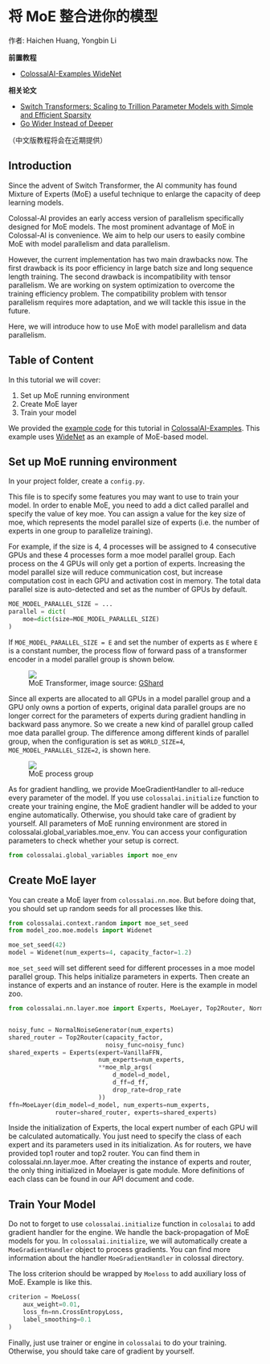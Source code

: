 # 将 MoE 整合进你的模型

作者: Haichen Huang, Yongbin Li

**前置教程**
- [ColossalAI-Examples WideNet](https://github.com/hpcaitech/ColossalAI-Examples/tree/main/image/widenet)

**相关论文**
- [Switch Transformers: Scaling to Trillion Parameter Models with Simple and Efficient Sparsity](https://arxiv.org/abs/2101.03961)
- [Go Wider Instead of Deeper](https://arxiv.org/abs/2107.11817)

（中文版教程将会在近期提供）

## Introduction

Since the advent of Switch Transformer, the AI community has found Mixture of Experts (MoE) a useful technique to enlarge the capacity of deep learning models. 

Colossal-AI provides an early access version of parallelism specifically designed for MoE models. 
The most prominent advantage of MoE in Colossal-AI is convenience. 
We aim to help our users to easily combine MoE with model parallelism and data parallelism. 

However, the current implementation has two main drawbacks now.
The first drawback is its poor efficiency in large batch size and long sequence length training. 
The second drawback is incompatibility with tensor parallelism.
We are working on system optimization to overcome the training efficiency problem.
The compatibility problem with tensor parallelism requires more adaptation, and we will tackle this issue in the future.  

Here, we will introduce how to use MoE with model parallelism and data parallelism.

## Table of Content
In this tutorial we will cover:
1. Set up MoE running environment
2. Create MoE layer 
3. Train your model

We provided the [example code](https://github.com/hpcaitech/ColossalAI-Examples/tree/main/image/widenet) for this tutorial in [ColossalAI-Examples](https://github.com/hpcaitech/ColossalAI-Examples).
This example uses [WideNet](https://arxiv.org/abs/2107.11817) as an example of MoE-based model. 


## Set up MoE running environment
In your project folder, create a `config.py`. 

This file is to specify some features you may want to use to train your model. 
In order to enable MoE, you need to add a dict called parallel and specify the value of key moe. 
You can assign a value for the key size of moe, which represents the model parallel size of experts (i.e. the number of experts in one group to parallelize training). 

For example, if the size is 4, 4 processes will be assigned to 4 consecutive GPUs and these 4 processes form a moe model parallel group. 
Each process on the 4 GPUs will only get a portion of experts. Increasing the model parallel size will reduce communication cost, but increase computation cost in each GPU and activation cost in memory. 
The total data parallel size is auto-detected and set as the number of GPUs by default.

```python
MOE_MODEL_PARALLEL_SIZE = ...
parallel = dict(
    moe=dict(size=MOE_MODEL_PARALLEL_SIZE)
)
```

If `MOE_MODEL_PARALLEL_SIZE = E` and set the number of experts as `E` where `E` is a constant number, the process flow of forward pass of a transformer encoder in a model parallel group is shown below. 

<figure style={{textAlign: "center"}}>
<img src="https://s2.loli.net/2022/01/28/oI59QcxdteKUTks.png"/>
<figcaption>MoE Transformer, image source: <a href="https://arxiv.org/abs/2006.16668">GShard</a></figcaption>
</figure>

Since all experts are allocated to all GPUs in a model parallel group and a GPU only owns a portion of experts, 
original data parallel groups are no longer correct for the parameters of experts during gradient handling in backward pass anymore. 
So we create a new kind of parallel group called moe data parallel group. 
The difference among different kinds of parallel group, when the configuration is set as `WORLD_SIZE=4`, 
`MOE_MODEL_PARALLEL_SIZE=2`, is shown here.

<figure style={{textAlign: "center"}}>
<img src="https://s2.loli.net/2022/01/28/Sn8FpmQPKIiBEq2.png"/>
<figcaption>MoE process group</figcaption>
</figure>


As for gradient handling, we provide MoeGradientHandler to all-reduce every parameter of the model. 
If you use `colossalai.initialize` function to create your training engine, the MoE gradient handler will be added to your engine automatically. 
Otherwise, you should take care of gradient by yourself.
All parameters of MoE running environment are stored in colossalai.global_variables.moe_env. 
You can access your configuration parameters to check whether your setup is correct. 
```python
from colossalai.global_variables import moe_env
```

## Create MoE layer
You can create a MoE layer from `colossalai.nn.moe`. 
But before doing that, you should set up random seeds for all processes like this. 

```python
from colossalai.context.random import moe_set_seed
from model_zoo.moe.models import Widenet

moe_set_seed(42)
model = Widenet(num_experts=4, capacity_factor=1.2)
```

`moe_set_seed` will set different seed for different processes in a moe model parallel group. 
This helps initialize parameters in experts. 
Then create an instance of experts and an instance of router. 
Here is the example in model zoo.

```python
from colossalai.nn.layer.moe import Experts, MoeLayer, Top2Router, NormalNoiseGenerator


noisy_func = NormalNoiseGenerator(num_experts)
shared_router = Top2Router(capacity_factor, 
                           noisy_func=noisy_func)
shared_experts = Experts(expert=VanillaFFN,
                         num_experts=num_experts,
                         **moe_mlp_args(
                             d_model=d_model,
                             d_ff=d_ff,
                             drop_rate=drop_rate
                         ))
ffn=MoeLayer(dim_model=d_model, num_experts=num_experts,
             router=shared_router, experts=shared_experts)
```

Inside the initialization of Experts, the local expert number of each GPU will be calculated automatically. You just need to specify the class of each expert and its parameters used in its initialization. As for routers, we have provided top1 router and top2 router. You can find them in colossalai.nn.layer.moe. After creating the instance of experts and router, the only thing initialized in Moelayer is gate module. More definitions of each class can be found in our API document and code.


## Train Your Model
Do not to forget to use `colossalai.initialize` function in `colosalai` to add gradient handler for the engine. 
We handle the back-propagation of MoE models for you. 
In `colossalai.initialize`, we will automatically create a `MoeGradientHandler` object to process gradients. 
You can find more information about the handler `MoeGradientHandler` in colossal directory. 

The loss criterion should be wrapped by `Moeloss` to add auxiliary loss of MoE. Example is like this.
```python
criterion = MoeLoss(
    aux_weight=0.01, 
    loss_fn=nn.CrossEntropyLoss, 
    label_smoothing=0.1
)
```

Finally, just use trainer or engine in `colossalai` to do your training. 
Otherwise, you should take care of gradient by yourself.
